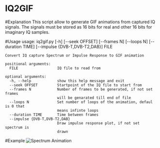 IQ2GIF
======

#Explanation
This script allow to generate GIF animations from captured IQ signals. The signals must be stored as 16 bits for real and other 16 bits for imaginary IQ samples. 

#Usage
	usage: iq2gif.py [-h] [--seek OFFSET] [--frames N] [--loops N]
	                 [--duration TIME] [--impulse {DVB-T,DVB-T2,DAB}]
	                 FILE

	Convert IQ capture Spectrum or Impulse Response to GIF animation

	positional arguments:
	  FILE                  IQ file to read from

	optional arguments:
	  -h, --help            show this help message and exit
	  --seek OFFSET         Startpoint of the IQ file to start from
	  --frames N            Number of frames to be generated, if not set frames
	                        will be genarated till end of file
	  --loops N             Set number of loops of the animation, defaul is 0 that
	                        means infinte loops
	  --duration TIME       Time between frames
	  --impulse {DVB-T,DVB-T2,DAB}
	                        Draw impulse response plot, if not set spectrum is
	                        drawn
#Example
![Spectrum Animation](https://raw.github.com/ikeralbeniz/IQ2GIF/master/images/default2013010216231g.gif)